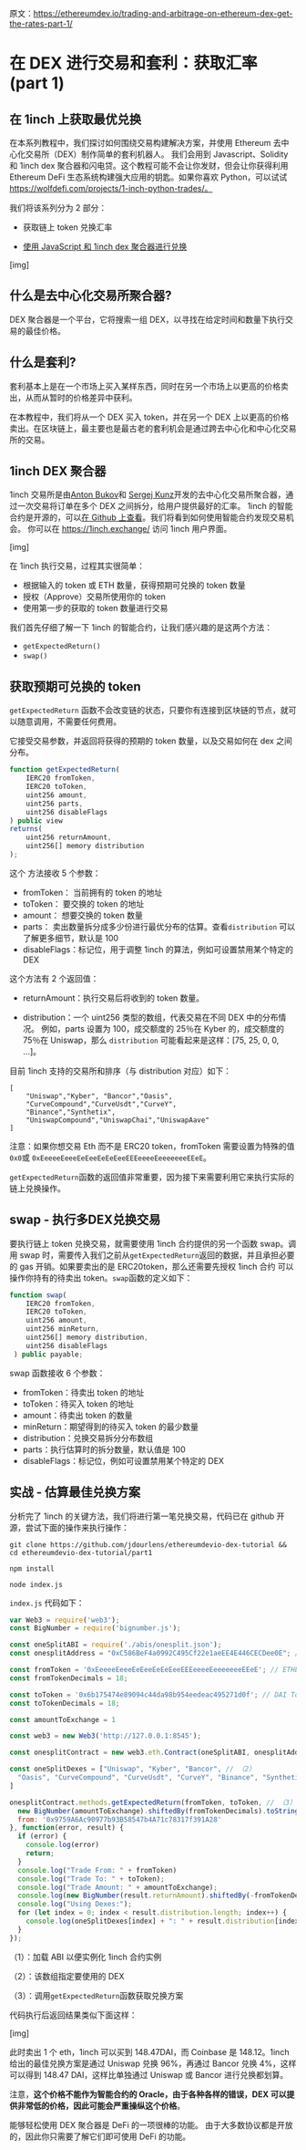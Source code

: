 原文：https://ethereumdev.io/trading-and-arbitrage-on-ethereum-dex-get-the-rates-part-1/

# 在 DEX 进行交易和套利：获取汇率 (part 1)

## 在 1inch 上获取最优兑换

在本系列教程中，我们探讨如何围绕交易构建解决方案，并使用 Ethereum 去中心化交易所（DEX）制作简单的套利机器人。
我们会用到 Javascript、Solidity 和 1inch dex 聚合器和闪电贷。这个教程可能不会让你发财，但会让你获得利用 Ethereum DeFi 生态系统构建强大应用的钥匙。如果你喜欢 Python，可以试试 https://wolfdefi.com/projects/1-inch-python-trades/。

我们将该系列分为 2 部分：

- 获取链上 token 兑换汇率

- [使用 JavaScript 和 1inch dex 聚合器进行兑换](https://ethereumdev.io/swap-tokens-with-1inch-exchange-in-javascript-dex-and-arbitrage-part-2/)

[img]

## 什么是去中心化交易所聚合器?

DEX 聚合器是一个平台，它将搜索一组 DEX，以寻找在给定时间和数量下执行交易的最佳价格。

## 什么是套利?

套利基本上是在一个市场上买入某样东西，同时在另一个市场上以更高的价格卖出，从而从暂时的价格差异中获利。

在本教程中，我们将从一个 DEX 买入 token，并在另一个 DEX 上以更高的价格卖出。在区块链上，最主要也是最古老的套利机会是通过跨去中心化和中心化交易所的交易。

## 1inch DEX 聚合器

1inch 交易所是由[Anton Bukov](https://github.com/k06a)和 [Sergej Kunz](https://github.com/deacix)开发的去中心化交易所聚合器，通过一次交易将订单在多个 DEX 之间拆分，给用户提供最好的汇率。
1inch 的智能合约是开源的，可以[在 Github 上查看](https://github.com/1inch-exchange/1inchProtocol)。我们将看到如何使用智能合约发现交易机会。 你可以在 https://1inch.exchange/ 访问 1inch 用户界面。

[img]

在 1inch 执行交易，过程其实很简单：

- 根据输入的 token 或 ETH 数量，获得预期可兑换的 token 数量
- 授权（Approve）交易所使用你的 token
- 使用第一步的获取的 token 数量进行交易

我们首先仔细了解一下 1inch 的智能合约，让我们感兴趣的是这两个方法：

- `getExpectedReturn()`
- `swap()`

## 获取预期可兑换的 token

`getExpectedReturn` 函数不会改变链的状态，只要你有连接到区块链的节点，就可以随意调用，不需要任何费用。

它接受交易参数，并返回将获得的预期的 token 数量，以及交易如何在 dex 之间分布。

```js
function getExpectedReturn(
    IERC20 fromToken,
    IERC20 toToken,
    uint256 amount,
    uint256 parts,
    uint256 disableFlags
) public view
returns(
    uint256 returnAmount,
    uint256[] memory distribution
);
```

这个 方法接收 5 个参数：

- fromToken： 当前拥有的 token 的地址
- toToken： 要交换的 token 的地址
- amount： 想要交换的 token 数量
- parts： 卖出数量拆分成多少份进行最优分布的估算。查看`distribution` 可以了解更多细节，默认是 100
- disableFlags：标记位，用于调整 1inch 的算法，例如可设置禁用某个特定的 DEX

这个方法有 2 个返回值：

- returnAmount：执行交易后将收到的 token 数量。

- distribution：一个 uint256 类型的数组，代表交易在不同 DEX 中的分布情况。 例如，parts 设置为 100，成交额度的 25％在 Kyber 的，成交额度的 75％在 Uniswap，那么 `distribution` 可能看起来是这样：[75, 25, 0, 0, …]。

目前 1inch 支持的交易所和排序（与 distribution 对应）如下：

```
[
    "Uniswap","Kyber", "Bancor","Oasis",
    "CurveCompound","CurveUsdt","CurveY",
    "Binance","Synthetix",
    "UniswapCompound","UniswapChai","UniswapAave"
]
```

注意：如果你想交易 Eth 而不是 ERC20 token，fromToken 需要设置为特殊的值 `0x0`或
`0xEeeeeEeeeEeEeeEeEeEeeEEEeeeeEeeeeeeeEEeE`。

`getExpectedReturn`函数的返回值非常重要，因为接下来需要利用它来执行实际的链上兑换操作。

## swap - 执行多DEX兑换交易

要执行链上 token 兑换交易，就需要使用 1inch 合约提供的另一个函数 swap。调用 swap 时，需要传入我们之前从`getExpectedReturn`返回的数据，并且承担必要的 gas 开销。如果要卖出的是 ERC20token，那么还需要先授权 1inch 合约 可以操作你持有的待卖出 token。`swap`函数的定义如下：

```js
function swap(
    IERC20 fromToken,
    IERC20 toToken,
    uint256 amount,
    uint256 minReturn,
    uint256[] memory distribution,
    uint256 disableFlags
 ) public payable;
```

swap 函数接收 6 个参数：

- fromToken：待卖出 token 的地址
- toToken：待买入 token 的地址
- amount：待卖出 token 的数量
- minReturn：期望得到的待买入 token 的最少数量
- distribution：兑换交易拆分分布数组
- parts：执行估算时的拆分数量，默认值是 100
- disableFlags：标记位，例如可设置禁用某个特定的 DEX

## 实战 - 估算最佳兑换方案

分析完了 1inch 的关键方法，我们将进行第一笔兑换交易，代码已在 github 开源，尝试下面的操作来执行操作：

```
git clone https://github.com/jdourlens/ethereumdevio-dex-tutorial && cd ethereumdevio-dex-tutorial/part1

npm install

node index.js
```

`index.js` 代码如下：

```js
var Web3 = require('web3');
const BigNumber = require('bignumber.js');

const oneSplitABI = require('./abis/onesplit.json');
const onesplitAddress = "0xC586BeF4a0992C495Cf22e1aeEE4E446CECDee0E"; // 1plit contract address on Main net

const fromToken = '0xEeeeeEeeeEeEeeEeEeEeeEEEeeeeEeeeeeeeEEeE'; // ETHEREUM
const fromTokenDecimals = 18;

const toToken = '0x6b175474e89094c44da98b954eedeac495271d0f'; // DAI Token
const toTokenDecimals = 18;

const amountToExchange = 1

const web3 = new Web3('http://127.0.0.1:8545');

const onesplitContract = new web3.eth.Contract(oneSplitABI, onesplitAddress); // （1）

const oneSplitDexes = ["Uniswap", "Kyber", "Bancor", // （2）
  "Oasis", "CurveCompound", "CurveUsdt", "CurveY", "Binance", "Synthetix", "UniswapCompound", "UniswapChai", "UniswapAave"
]

onesplitContract.methods.getExpectedReturn(fromToken, toToken, // （3）
  new BigNumber(amountToExchange).shiftedBy(fromTokenDecimals).toString(), 100, 0).call({
  from: '0x9759A6Ac90977b93B58547b4A71c78317f391A28'
}, function(error, result) {
  if (error) {
    console.log(error)
    return;
  }
  console.log("Trade From: " + fromToken)
  console.log("Trade To: " + toToken);
  console.log("Trade Amount: " + amountToExchange);
  console.log(new BigNumber(result.returnAmount).shiftedBy(-fromTokenDecimals).toString());
  console.log("Using Dexes:");
  for (let index = 0; index < result.distribution.length; index++) {
    console.log(oneSplitDexes[index] + ": " + result.distribution[index] + "%");
  }
});
```

（1）：加载 ABI 以便实例化 1inch 合约实例

（2）：该数组指定要使用的 DEX

（3）：调用`getExpectedReturn`函数获取兑换方案

代码执行后返回结果类似下面这样：

[img]

此时卖出 1 个 eth，1inch 可以买到 148.47DAI，而 Coinbase 是 148.12。1inch 给出的最佳兑换方案是通过 Uniswap 兑换 96%，再通过 Bancor 兑换 4%，这样可以得到 148.47 DAI，这样比单独通过 Uniswap 或 Bancor 进行兑换都划算。

注意，**这个价格不能作为智能合约的 Oracle，由于各种各样的错误，DEX 可以提供非常低的价格，因此可能会严重操纵这个价格**。

能够轻松使用 DEX 聚合器是 DeFi 的一项很棒的功能。 由于大多数协议都是开放的，因此你只需要了解它们即可使用 DeFi 的功能。


